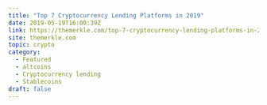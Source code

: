 ```yaml
---
title: "Top 7 Cryptocurrency Lending Platforms in 2019"
date: 2019-05-19T16:00:39Z
link: https://themerkle.com/top-7-cryptocurrency-lending-platforms-in-2019/?utm_medium=RSS&utm_source=hune
site: themerkle.com
topic: crypto
category:
  - Featured
  - altcoins
  - Cryptocurrency lending
  - Stablecoins
draft: false
---
```

